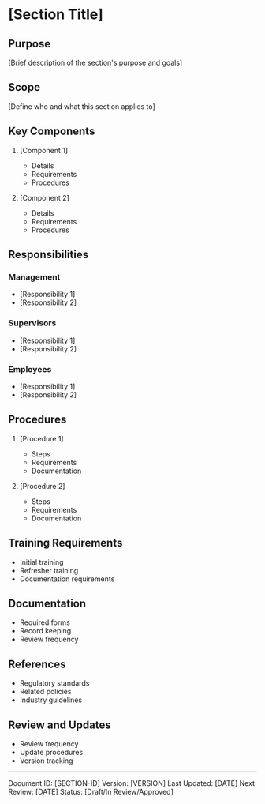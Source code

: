 # [Section Title]

## Purpose
[Brief description of the section's purpose and goals]

## Scope
[Define who and what this section applies to]

## Key Components
1. [Component 1]
   - Details
   - Requirements
   - Procedures

2. [Component 2]
   - Details
   - Requirements
   - Procedures

## Responsibilities
### Management
- [Responsibility 1]
- [Responsibility 2]

### Supervisors
- [Responsibility 1]
- [Responsibility 2]

### Employees
- [Responsibility 1]
- [Responsibility 2]

## Procedures
1. [Procedure 1]
   - Steps
   - Requirements
   - Documentation

2. [Procedure 2]
   - Steps
   - Requirements
   - Documentation

## Training Requirements
- Initial training
- Refresher training
- Documentation requirements

## Documentation
- Required forms
- Record keeping
- Review frequency

## References
- Regulatory standards
- Related policies
- Industry guidelines

## Review and Updates
- Review frequency
- Update procedures
- Version tracking

---
Document ID: [SECTION-ID]
Version: [VERSION]
Last Updated: [DATE]
Next Review: [DATE]
Status: [Draft/In Review/Approved]